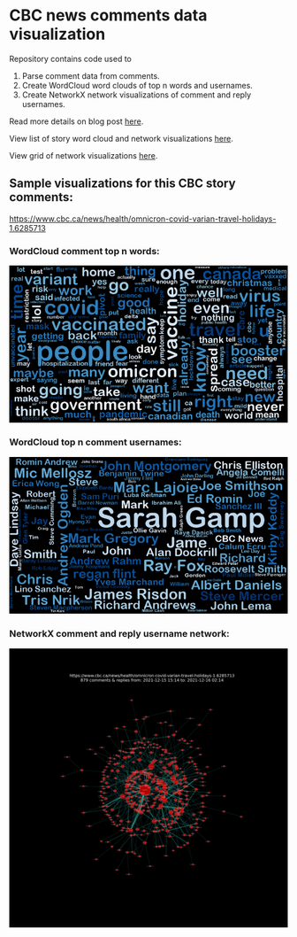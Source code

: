 # CBC news comments data visualization

Repository contains code used to 

1) Parse comment data from comments.
2) Create WordCloud word clouds of top n words and usernames.
3) Create NetworkX network visualizations of comment and reply usernames.

Read more details on blog post <a href="https://009co.com/?p=1702">here</a>.

View list of story word cloud and network visualizations <a href="https://sitrucp.github.io/cbc_comments/index.html">here</a>.

View grid of network visualizations <a href="https://sitrucp.github.io/cbc_comments/image_grid.html">here</a>.

## Sample visualizations for this CBC story comments:

<a href="https://www.cbc.ca/news/health/omnicron-covid-varian-travel-holidays-1.6285713">https://www.cbc.ca/news/health/omnicron-covid-varian-travel-holidays-1.6285713</a>

### WordCloud comment top n words:

<img src="https://github.com/sitrucp/cbc_comments/blob/master/image/word_cloud_health_omnicron-covid-varian-travel-holidays-1.6285713.png" width="600"/>


### WordCloud top n comment usernames:

<img src="https://github.com/sitrucp/cbc_comments/blob/master/image/people_health_omnicron-covid-varian-travel-holidays-1.6285713.png" width="600"/>


### NetworkX comment and reply username network:

<img src="https://github.com/sitrucp/cbc_comments/blob/master/image/network_health_omnicron-covid-varian-travel-holidays-1.6285713.png" width="600"/>


